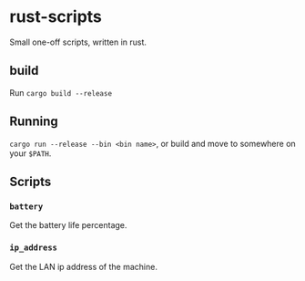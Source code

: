 # rust-scripts

Small one-off scripts, written in rust.

## build

Run `cargo build --release`

## Running

`cargo run --release --bin <bin name>`, or build and move to somewhere on your `$PATH`.

## Scripts

### `battery`

Get the battery life percentage.

### `ip_address`

Get the LAN ip address of the machine.
